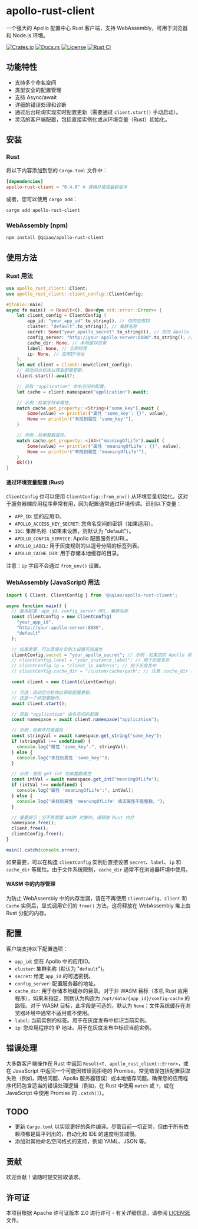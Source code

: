 # apollo-rust-client

一个强大的 Apollo 配置中心 Rust 客户端，支持 WebAssembly，可用于浏览器和 Node.js 环境。

[![Crates.io](https://img.shields.io/crates/v/apollo-rust-client.svg)](https://crates.io/crates/apollo-rust-client)
[![Docs.rs](https://docs.rs/apollo-rust-client/badge.svg)](https://docs.rs/apollo-rust-client)
[![License](https://img.shields.io/badge/License-Apache%202.0-blue.svg)](LICENSE)
[![Rust CI](https://github.com/qqiao/apollo-rust-client/actions/workflows/rust.yml/badge.svg)](https://github.com/qqiao/apollo-rust-client/actions/workflows/rust.yml)

## 功能特性

- 支持多个命名空间
- 类型安全的配置管理
- 支持 Async/await
- 详细的错误处理和诊断
- 通过后台轮询实现实时配置更新（需要通过 `client.start()` 手动启动）。
- 灵活的客户端配置，包括直接实例化或从环境变量（Rust）初始化。

## 安装

### Rust

将以下内容添加到您的 `Cargo.toml` 文件中：

```toml
[dependencies]
apollo-rust-client = "0.4.0" # 请确并使用最新版本
```

或者，您可以使用 `cargo add`：
```bash
cargo add apollo-rust-client
```

### WebAssembly (npm)

```bash
npm install @qqiao/apollo-rust-client
```

## 使用方法

### Rust 用法

```rust
use apollo_rust_client::Client;
use apollo_rust_client::client_config::ClientConfig;

#[tokio::main]
async fn main() -> Result<(), Box<dyn std::error::Error>> {
    let client_config = ClientConfig {
        app_id: "your_app_id".to_string(), // 你的应用ID
        cluster: "default".to_string(), // 集群名称
        secret: Some("your_apollo_secret".to_string()), // 你的 Apollo 密钥
        config_server: "http://your-apollo-server:8080".to_string(), // 配置服务器地址
        cache_dir: None, // 本地缓存目录
        label: None, // 实例标签
        ip: None, // 应用IP地址
    };
    let mut client = Client::new(client_config);
    // 启动后台轮询以获取配置更新。
    client.start().await?;

    // 获取 "application" 命名空间的配置。
    let cache = client.namespace("application").await;

    // 示例：检索字符串属性。
    match cache.get_property::<String>("some_key").await {
        Some(value) => println!("属性 'some_key': {}", value),
        None => println!("未找到属性 'some_key'"),
    }

    // 示例：检索整数属性。
    match cache.get_property::<i64>("meaningOfLife").await {
        Some(value) => println!("属性 'meaningOfLife': {}", value),
        None => println!("未找到属性 'meaningOfLife'"),
    }
    Ok(())
}
```

#### 通过环境变量配置 (Rust)

`ClientConfig` 也可以使用 `ClientConfig::from_env()` 从环境变量初始化。这对于服务器端应用程序非常有用，因为配置通常通过环境传递。识别以下变量：

- `APP_ID`: 您的应用ID。
- `APOLLO_ACCESS_KEY_SECRET`: 您命名空间的密钥（如果适用）。
- `IDC`: 集群名称（如果未设置，则默认为 "default"）。
- `APOLLO_CONFIG_SERVICE`: Apollo 配置服务的URL。
- `APOLLO_LABEL`: 用于灰度规则的以逗号分隔的标签列表。
- `APOLLO_CACHE_DIR`: 用于存储本地缓存的目录。

注意：`ip` 字段不会通过 `from_env()` 设置。

### WebAssembly (JavaScript) 用法

```javascript
import { Client, ClientConfig } from '@qqiao/apollo-rust-client';

async function main() {
  // 基本配置：app_id、config_server URL、集群名称
  const clientConfig = new ClientConfig(
    "your_app_id",
    "http://your-apollo-server:8080",
    "default"
  );

  // 如果需要，可以直接在实例上设置可选属性
  clientConfig.secret = "your_apollo_secret"; // 示例：如果您的 Apollo 命名空间需要密钥
  // clientConfig.label = "your_instance_label"; // 用于灰度发布
  // clientConfig.ip = "client_ip_address"; // 用于灰度发布
  // clientConfig.cache_dir = "/custom/cache/path"; // 注意：cache_dir 在浏览器环境中不太常用

  const client = new Client(clientConfig);

  // 可选：启动后台轮询以获取配置更新。
  // 这是一个非阻塞操作。
  await client.start();

  // 获取 "application" 命名空间的配置
  const namespace = await client.namespace("application");

  // 示例：检索字符串属性
  const stringVal = await namespace.get_string("some_key");
  if (stringVal !== undefined) {
    console.log("属性 'some_key':", stringVal);
  } else {
    console.log("未找到属性 'some_key'");
  }

  // 示例：使用 get_int 检索整数属性
  const intVal = await namespace.get_int("meaningOfLife");
  if (intVal !== undefined) {
    console.log("属性 'meaningOfLife':", intVal);
  } else {
    console.log("未找到属性 'meaningOfLife' 或该属性不是整数。");
  }

  // 重要提示：当不再需要 WASM 对象时，请释放 Rust 内存
  namespace.free();
  client.free();
  clientConfig.free();
}

main().catch(console.error);
```
如果需要，可以在构造 `clientConfig` 实例后直接设置 `secret`、`label`、`ip` 和 `cache_dir` 等属性。由于文件系统限制，`cache_dir` 通常不在浏览器环境中使用。

#### WASM 中的内存管理
为防止 WebAssembly 中的内存泄漏，请在不再使用 `ClientConfig`、`Client` 和 `Cache` 实例后，显式调用它们的 `free()` 方法。这将释放在 WebAssembly 堆上由 Rust 分配的内存。

## 配置

客户端支持以下配置选项：

- `app_id`: 您在 Apollo 中的应用ID。
- `cluster`: 集群名称 (默认为 "`default`")。
- `secret`: 给定 `app_id` 的可选密钥。
- `config_server`: 配置服务器的地址。
- `cache_dir`: 用于存储本地缓存的目录。对于非 WASM 目标（本机 Rust 应用程序），如果未指定，则默认为构造为 `/opt/data/{app_id}/config-cache` 的路径。对于 WASM 目标，此字段是可选的，默认为 `None`；文件系统缓存在浏览器环境中通常不适用或不使用。
- `label`: 当前实例的标签。用于在灰度发布中标识当前实例。
- `ip`: 您应用程序的 IP 地址。用于在灰度发布中标识当前实例。

## 错误处理

大多数客户端操作在 Rust 中返回 `Result<T, apollo_rust_client::Error>`，或在 JavaScript 中返回一个可能因错误而拒绝的 Promise。常见错误包括配置获取失败（例如，网络问题、Apollo 服务器错误）或本地缓存问题。确保您的应用程序代码包含适当的错误处理逻辑（例如，在 Rust 中使用 `match` 或 `?`，或在 JavaScript 中使用 Promise 的 `.catch()`）。

## TODO

- 更新 `Cargo.toml` 以实现更好的条件编译。尽管目前一切正常，但由于所有依赖项都是扁平列出的，自动化和 IDE 的速度明显减慢。
- 添加对其他命名空间格式的支持，例如 YAML、JSON 等。

## 贡献

欢迎贡献！请随时提交拉取请求。

## 许可证

本项目根据 Apache 许可证版本 2.0 进行许可 - 有关详细信息，请参阅 [LICENSE](LICENSE) 文件。

